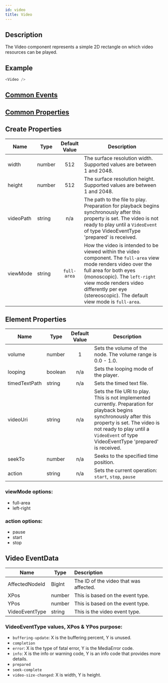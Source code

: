 ```yaml
---
id: video
title: Video
---
```

## Description
The Video component represents a simple 2D rectangle on which video resources can be played.

## Example

```javascript
<Video />
```

## [Common Events](../types/Events.md)

## [Common Properties](../types/Properties.md)

## Create Properties

| Name      | Type   | Default Value | Description                                                                                                                                                                                                                         |
| --------- | ------ | :-----------: | ----------------------------------------------------------------------------------------------------------------------------------------------------------------------------------------------------------------------------------- |
| width     | number |      512      | The surface resolution width. Supported values are between 1 and 2048.                                                                                                                                                                                              |
| height    | number |      512      | The surface resolution height. Supported values are between 1 and 2048.                                                                                                                                                                                             |
| videoPath | string |      n/a      | The path to the file to play. Preparation for playback begins synchronously after this property is set. The video is not ready to play until a `VideoEvent` of type VideoEventType 'prepared' is received. |
| viewMode  | string |  `full-area`  | How the video is intended to be viewed within the video component. The `full-area` view mode renders video over the full area for both eyes (monoscopic). The `left-right` view mode renders video differently per eye (stereoscopic). The default view mode is `full-area`.                                                                                                                                                                                 |

## Element Properties

| Name          | Type    | Default Value | Description                                                                                                                                                                                                                             |
| ------------- | ------- | :-----------: | --------------------------------------------------------------------------------------------------------------------------------------------------------------------------------------------------------------------------------------- |
| volume        | number  |       1       | Sets the volume of the node. The volume range is 0.0 - 1.0.                                                                                                                                                                                                           |
| looping       | boolean |      n/a      | Sets the looping mode of the player.                                                                                                                                                                                                    |
| timedTextPath | string  |      n/a      | Sets the timed text file.                                                                                                                                                                                                               |
| videoUri      | string  |      n/a      | Sets the file URI to play. This is not implemented currently. Preparation for playback begins synchronously after this property is set. The video is not ready to play until a `VideoEvent` of type VideoEventType 'prepared' is received.  |
| seekTo        | number  |      n/a      | Seeks to the specified time position.                                                                                                                                                                                                   |
| action        | string  |      n/a      | Sets the current operation: `start`, `stop`, `pause`                                                                                                                                                                                    |

### viewMode options:

- full-area
- left-right 

### action options:

- pause
- start
- stop

## Video EventData

| Name           | Type   | Description                                |
| -------------- | ------ | :----------------------------------------- |
| AffectedNodeId | BigInt | The ID of the video that was affected. |
| XPos           | number | This is based on the event type.                      |
| YPos           | number | This is based on the event type.                      |
| VideoEventType | string | This is the video event type.                           |

### VideoEventType values, XPos & YPos purpose:

- `buffering-update`:
  X is the buffering percent, Y is unused.
- `completion`
- `error`:
  X is the type of fatal error, Y is the MediaError code.
- `info`:
  X is the info or warning code, Y is an info code that provides more details.
- `prepared`
- `seek-complete`
- `video-size-changed`:
  X is width, Y is height.
